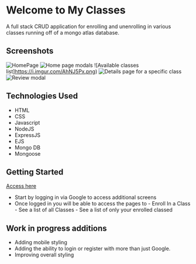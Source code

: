 # **Welcome to My Classes**
A full stack CRUD application for enrolling and unenrolling in various classes running off of a mongo atlas database.
## Screenshots
![HomePage](https://i.imgur.com/dPxP9wA.png)
![Home page modals](https://i.imgur.com/b9VO319.png)
![Available classes list]https://i.imgur.com/AhNJ5Px.png)
![Details page for a specific class](https://i.imgur.com/cG9EVEL.png)
![Review modal](https://i.imgur.com/XV9kv2W.png)
## Technologies Used
   - HTML 
   - CSS
   - Javascript
   - NodeJS
   - ExpressJS
   - EJS
   - Mongo DB
   - Mongoose
## Getting Started
[Access here](https://sei-classes.herokuapp.com/)
- Start by logging in via Google to access additional screens
- Once logged in you will be able to access the pages to - Enroll In a Class - See a list of all Classes - See a list of only your enrolled classed
## Work in progress additions
   - Adding mobile styling
   - Adding the ability to login or register with more than just Google.
   - Improving overall styling
